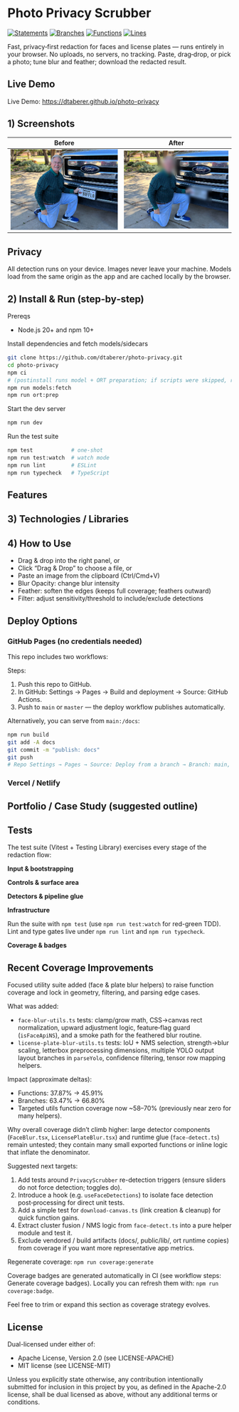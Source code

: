 # Photo Privacy Scrubber

[![Statements](https://img.shields.io/endpoint?url=https://raw.githubusercontent.com/dtaberer/photo-privacy/main/docs/badges/statements.json)](docs/badges/statements.json)
[![Branches](https://img.shields.io/endpoint?url=https://raw.githubusercontent.com/dtaberer/photo-privacy/main/docs/badges/branches.json)](docs/badges/branches.json)
[![Functions](https://img.shields.io/endpoint?url=https://raw.githubusercontent.com/dtaberer/photo-privacy/main/docs/badges/functions.json)](docs/badges/functions.json)
[![Lines](https://img.shields.io/endpoint?url=https://raw.githubusercontent.com/dtaberer/photo-privacy/main/docs/badges/lines.json)](docs/badges/lines.json)

Fast, privacy‑first redaction for faces and license plates — runs entirely in your browser. No uploads, no servers, no tracking. Paste, drag‑drop, or pick a photo; tune blur and feather; download the redacted result.

## Live Demo

Live Demo: https://dtaberer.github.io/photo-privacy

## 1) Screenshots

| Before                                                                                                                                 | After                                                                                                                            |
| -------------------------------------------------------------------------------------------------------------------------------------- | -------------------------------------------------------------------------------------------------------------------------------- |
| <img src="https://raw.githubusercontent.com/dtaberer/photo-privacy/main/src/assets/before.jpg" alt="Before (demo image)" width="600"/> | <img src="https://raw.githubusercontent.com/dtaberer/photo-privacy/main/src/assets/after.jpg" alt="After (sample)" width="600"/> |

## Privacy

All detection runs on your device. Images never leave your machine. Models load from the same origin as the app and are cached locally by the browser.

## 2) Install & Run (step‑by‑step)

Prereqs

- Node.js 20+ and npm 10+

Install dependencies and fetch models/sidecars

```bash
git clone https://github.com/dtaberer/photo-privacy.git
cd photo-privacy
npm ci
# (postinstall runs model + ORT preparation; if scripts were skipped, run:)
npm run models:fetch
npm run ort:prep
```

Start the dev server

```bash
npm run dev
```

Run the test suite

```bash
npm test            # one‑shot
npm run test:watch  # watch mode
npm run lint        # ESLint
npm run typecheck   # TypeScript
```

## Features

## 3) Technologies / Libraries

## 4) How to Use

- Drag & drop into the right panel, or
- Click “Drag & Drop” to choose a file, or
- Paste an image from the clipboard (Ctrl/Cmd+V)
- Blur Opacity: change blur intensity
- Feather: soften the edges (keeps full coverage; feathers outward)
- Filter: adjust sensitivity/threshold to include/exclude detections

## Deploy Options

### GitHub Pages (no credentials needed)

This repo includes two workflows:

Steps:

1. Push this repo to GitHub.
2. In GitHub: Settings → Pages → Build and deployment → Source: GitHub Actions.
3. Push to `main` or `master` — the deploy workflow publishes automatically.

Alternatively, you can serve from `main:/docs`:

```bash
npm run build
git add -A docs
git commit -m "publish: docs"
git push
# Repo Settings → Pages → Source: Deploy from a branch → Branch: main, Folder: /docs
```

### Vercel / Netlify

## Portfolio / Case Study (suggested outline)

## Tests

The test suite (Vitest + Testing Library) exercises every stage of the redaction flow:

**Input & bootstrapping**

**Controls & surface area**

**Detectors & pipeline glue**

**Infrastructure**

Run the suite with `npm test` (use `npm run test:watch` for red-green TDD). Lint and type gates live under `npm run lint` and `npm run typecheck`.

**Coverage & badges**

## Recent Coverage Improvements

Focused utility suite added (face & plate blur helpers) to raise function coverage and lock in geometry, filtering, and parsing edge cases.

What was added:

- `face-blur-utils.ts` tests: clamp/grow math, CSS→canvas rect normalization, upward adjustment logic, feature‑flag guard (`isFaceApiNS`), and a smoke path for the feathered blur routine.
- `license-plate-blur-utils.ts` tests: IoU + NMS selection, strength→blur scaling, letterbox preprocessing dimensions, multiple YOLO output layout branches in `parseYolo`, confidence filtering, tensor row mapping helpers.

Impact (approximate deltas):

- Functions: 37.87% → 45.91%
- Branches: 63.47% → 66.80%
- Targeted utils function coverage now ~58–70% (previously near zero for many helpers).

Why overall coverage didn’t climb higher: large detector components (`FaceBlur.tsx`, `LicensePlateBlur.tsx`) and runtime glue (`face-detect.ts`) remain untested; they contain many small exported functions or inline logic that inflate the denominator.

Suggested next targets:

1. Add tests around `PrivacyScrubber` re-detection triggers (ensure sliders do not force detection; toggles do).
2. Introduce a hook (e.g. `useFaceDetections`) to isolate face detection post‑processing for direct unit tests.
3. Add a simple test for `download-canvas.ts` (link creation & cleanup) for quick function gains.
4. Extract cluster fusion / NMS logic from `face-detect.ts` into a pure helper module and test it.
5. Exclude vendored / build artifacts (docs/, public/lib/, ort runtime copies) from coverage if you want more representative app metrics.

Regenerate coverage: `npm run coverage:generate`

Coverage badges are generated automatically in CI (see workflow steps: Generate coverage badges). Locally you can refresh them with: `npm run coverage:badge`.

Feel free to trim or expand this section as coverage strategy evolves.

## License

Dual-licensed under either of:

- Apache License, Version 2.0 (see LICENSE-APACHE)
- MIT license (see LICENSE-MIT)

Unless you explicitly state otherwise, any contribution intentionally submitted
for inclusion in this project by you, as defined in the Apache-2.0 license,
shall be dual licensed as above, without any additional terms or conditions.

